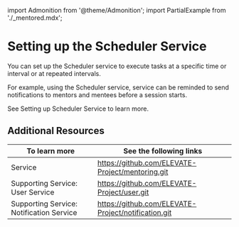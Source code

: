 import Admonition from '@theme/Admonition';
import PartialExample from './_mentored.mdx';

# Setting up the Scheduler Service

You can set up the Scheduler service to execute tasks at a specific time or interval or at repeated intervals.

For example, using the Scheduler service, <PartialExample mentored /> service can be reminded to send notifications to mentors and mentees before a session starts.

See Setting up Scheduler Service to learn more.

## Additional Resources

|To learn more| See the following links|
|--------------|-----------|
|<PartialExample mentored /> Service|https://github.com/ELEVATE-Project/mentoring.git|
|Supporting Service: User Service|https://github.com/ELEVATE-Project/user.git|
|Supporting Service: Notification Service|https://github.com/ELEVATE-Project/notification.git|
